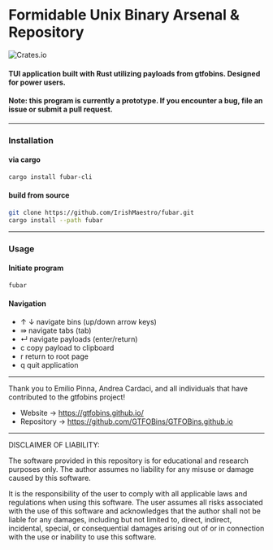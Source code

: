 # Formidable Unix Binary Arsenal &amp; Repository
![Crates.io](https://img.shields.io/crates/d/fubar-cli?color=orange&style=plastic)
#### TUI application built with Rust utilizing payloads from gtfobins. Designed for power users.
#### Note: this program is currently a prototype. If you encounter a bug, file an issue or submit a pull request. 
----
### Installation
#### via cargo
```bash
cargo install fubar-cli
```
#### build from source
```bash
git clone https://github.com/IrishMaestro/fubar.git
cargo install --path fubar
```
----
### Usage
#### Initiate program
```bash
fubar
```
#### Navigation
- ↑ ↓     navigate bins                   (up/down arrow keys)         
- ⇛       navigate tabs                   (tab)
- ↵       navigate payloads               (enter/return)
- c       copy payload to clipboard
- r       return to root page
- q       quit application    
-----            
Thank you to Emilio Pinna, Andrea Cardaci, and all individuals that have contributed to the gtfobins project!
- Website -> https://gtfobins.github.io/
- Repository -> https://github.com/GTFOBins/GTFOBins.github.io
----
DISCLAIMER OF LIABILITY:

The software provided in this repository is for educational and research purposes only. The author assumes no liability for any misuse or damage caused by this software. 

It is the responsibility of the user to comply with all applicable laws and regulations when using this software. The user assumes all risks associated with the use of this software and acknowledges that the author shall not be liable for any damages, including but not limited to, direct, indirect, incidental, special, or consequential damages arising out of or in connection with the use or inability to use this software.

